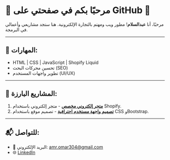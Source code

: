 # 🌟 مرحبًا بكم في صفحتي على GitHub 🌟

مرحبًا، أنا **عبدالسلام**! مطور ويب ومهتم بالتجارة الإلكترونية. هنا ستجد مشاريعي وأعمالي في البرمجة.

---

## 🔧 المهارات:
- HTML | CSS | JavaScript | Shopify Liquid
- تحسين محركات البحث (SEO)
- تطوير واجهات المستخدم (UI/UX)

---

## 📂 المشاريع البارزة:
1. [**متجر إلكتروني مخصص**](https://github.com/your-repo) - متجر إلكتروني باستخدام Shopify.
2. [**تصميم واجهة مستخدم احترافية**](https://github.com/your-repo) - تصميم موقع باستخدام CSS وBootstrap.

---

## 📬 للتواصل:
- 📧 البريد الإلكتروني: amr.omar304@gmail.com
- 🌐 [LinkedIn](https://www.linkedin.com/in/amrabdelsalam87)

